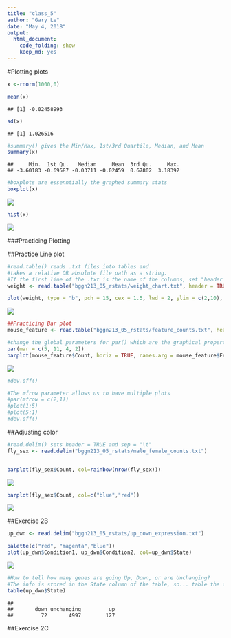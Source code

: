 ```yaml
---
title: "class_5"
author: "Gary Le"
date: "May 4, 2018"
output: 
  html_document:
    code_folding: show
    keep_md: yes
---
```




#Plotting plots


```r
x <-rnorm(1000,0)

mean(x)
```

```
## [1] -0.02458993
```

```r
sd(x)
```

```
## [1] 1.026516
```

```r
#summary() gives the Min/Max, 1st/3rd Quartile, Median, and Mean
summary(x)
```

```
##     Min.  1st Qu.   Median     Mean  3rd Qu.     Max. 
## -3.60183 -0.69587 -0.03711 -0.02459  0.67802  3.18392
```

```r
#boxplots are essenntially the graphed summary stats
boxplot(x)
```

![](class_5_files/figure-html/unnamed-chunk-1-1.png)<!-- -->



```r
hist(x)
```

![](class_5_files/figure-html/unnamed-chunk-3-1.png)<!-- -->

###Practicing Plotting

##Practice Line plot


```r
#read.table() reads .txt files into tables and
#takes a relative OR absolute file path as a string.
#If the first line of the .txt is the name of the columns, set "header = TRUE"
weight <- read.table("bggn213_05_rstats/weight_chart.txt", header = TRUE)

plot(weight, type = "b", pch = 15, cex = 1.5, lwd = 2, ylim = c(2,10), xlab = "Age (Months)", ylab = "Weight (kg.)", main = "Infant Weight by Month")
```

![](class_5_files/figure-html/unnamed-chunk-4-1.png)<!-- -->

```r
##Practicing Bar plot
mouse_feature <- read.table("bggn213_05_rstats/feature_counts.txt", header = TRUE, sep = "\t")

#change the global parameters for par() which are the graphical properties
par(mar = c(5, 11, 4, 2))
barplot(mouse_feature$Count, horiz = TRUE, names.arg = mouse_feature$Feature, las = 1, main = "GRCm38 Genome Features")
```

![](class_5_files/figure-html/unnamed-chunk-4-2.png)<!-- -->

```r
#dev.off()

#The mfrow parameter allows us to have multiple plots
#par(mfrow = c(2,1))
#plot(1:5)
#plot(5:1)
#dev.off()
```


##Adjusting color

```r
#read.delim() sets header = TRUE and sep = "\t"
fly_sex <- read.delim("bggn213_05_rstats/male_female_counts.txt")


barplot(fly_sex$Count, col=rainbow(nrow(fly_sex)))
```

![](class_5_files/figure-html/unnamed-chunk-5-1.png)<!-- -->

```r
barplot(fly_sex$Count, col=c("blue","red"))
```

![](class_5_files/figure-html/unnamed-chunk-5-2.png)<!-- -->


##Exercise 2B

```r
up_dwn <- read.delim("bggn213_05_rstats/up_down_expression.txt")

palette(c("red", "magenta","blue"))
plot(up_dwn$Condition1, up_dwn$Condition2, col=up_dwn$State)
```

![](class_5_files/figure-html/unnamed-chunk-6-1.png)<!-- -->

```r
#How to tell how many genes are going Up, Down, or are Unchanging?
#The info is stored in the State column of the table, so... table the column!
table(up_dwn$State)
```

```
## 
##       down unchanging         up 
##         72       4997        127
```


##Exercise 2C

